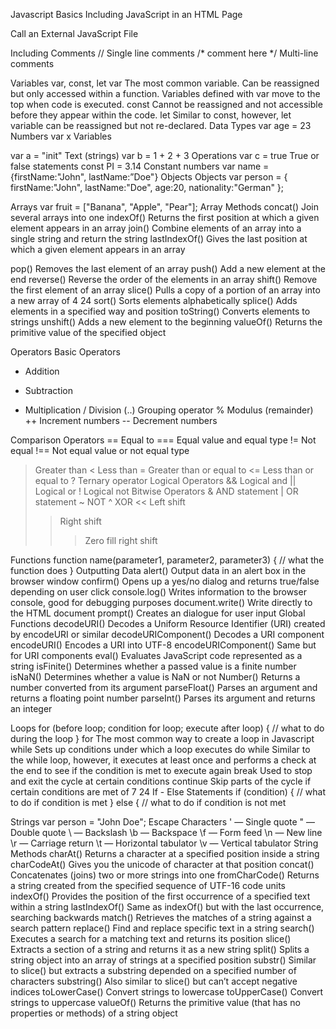 Javascript Basics
Including JavaScript in an HTML Page
<script type="text/javascript">
//JS code goes here
</script>
Call an External JavaScript File
<script src="myscript.js"></script><code></code>
Including Comments
//
Single line comments
/* comment here */
Multi-line comments


Variables
var, const, let
var
The most common variable. Can be reassigned but only accessed within a function. Variables
defined with var move to the top when code is executed.
const
Cannot be reassigned and not accessible before they appear within the code.
let
Similar to const, however, let variable can be reassigned but not re-declared.
Data Types
var age = 23
Numbers
var x
Variables

var a = "init"
Text (strings)
var b = 1 + 2 + 3
Operations
var c = true
True or false statements
const PI = 3.14
Constant numbers
var name = {firstName:"John", lastName:”Doe"}
Objects
Objects
var person = {
firstName:"John",
lastName:"Doe",
age:20,
nationality:"German"
};


Arrays
var fruit = ["Banana", "Apple", "Pear"];
Array Methods
concat()
Join several arrays into one
indexOf()
Returns the first position at which a given element appears in an array
join()
Combine elements of an array into a single string and return the string
lastIndexOf()
Gives the last position at which a given element appears in an array

pop()
Removes the last element of an array
push()
Add a new element at the end
reverse()
Reverse the order of the elements in an array
shift()
Remove the first element of an array
slice()
Pulls a copy of a portion of an array into a new array of 4 24
sort()
Sorts elements alphabetically
splice()
Adds elements in a specified way and position
toString()
Converts elements to strings
unshift()
Adds a new element to the beginning
valueOf()
Returns the primitive value of the specified object


Operators
Basic Operators
+ Addition
- Subtraction
* Multiplication
/ Division
(..) Grouping operator
% Modulus (remainder)
++ Increment numbers
-- Decrement numbers

Comparison Operators
== Equal to
=== Equal value and equal type
!= Not equal
!== Not equal value or not equal type
> Greater than
< Less than
>= Greater than or equal to
<= Less than or equal to
? Ternary operator
Logical Operators
&& Logical and
|| Logical or
! Logical not
Bitwise Operators
& AND statement
| OR statement
~ NOT
^ XOR
<< Left shift
>> Right shift
>>> Zero fill right shift


Functions
function name(parameter1, parameter2, parameter3) {
// what the function does
}
Outputting Data
alert()
Output data in an alert box in the browser window
confirm()
Opens up a yes/no dialog and returns true/false depending on user click
console.log()
Writes information to the browser console, good for debugging purposes
document.write()
Write directly to the HTML document
prompt()
Creates an dialogue for user input
Global Functions
decodeURI()
Decodes a Uniform Resource Identifier (URI) created by encodeURI or similar
decodeURIComponent()
Decodes a URI component
encodeURI()
Encodes a URI into UTF-8
encodeURIComponent()
Same but for URI components
eval()
Evaluates JavaScript code represented as a string
isFinite()
Determines whether a passed value is a finite number
isNaN()
Determines whether a value is NaN or not
Number()
Returns a number converted from its argument
parseFloat()
Parses an argument and returns a floating point number
parseInt()
Parses its argument and returns an integer


Loops
for (before loop; condition for loop; execute after loop) {
// what to do during the loop
}
for
The most common way to create a loop in Javascript
while
Sets up conditions under which a loop executes
do while
Similar to the while loop, however, it executes at least once and performs a check at the end to
see if the condition is met to execute again
break
Used to stop and exit the cycle at certain conditions
continue
Skip parts of the cycle if certain conditions are met of 7 24
If - Else Statements
if (condition) {
// what to do if condition is met
} else {
// what to do if condition is not met


Strings
var person = "John Doe";
Escape Characters
\' — Single quote
\" — Double quote
\\ — Backslash
\b — Backspace
\f — Form feed
\n — New line
\r — Carriage return
\t — Horizontal tabulator
\v — Vertical tabulator
String Methods
charAt()
Returns a character at a specified position inside a string
charCodeAt()
Gives you the unicode of character at that position
concat()
Concatenates (joins) two or more strings into one
fromCharCode()
Returns a string created from the specified sequence of UTF-16 code units
indexOf()
Provides the position of the first occurrence of a specified text within a string
lastIndexOf()
Same as indexOf() but with the last occurrence, searching backwards
match()
Retrieves the matches of a string against a search pattern
replace()
Find and replace specific text in a string
search()
Executes a search for a matching text and returns its position
slice()
Extracts a section of a string and returns it as a new string
split()
Splits a string object into an array of strings at a specified position
substr()
Similar to slice() but extracts a substring depended on a specified number of characters
substring()
Also similar to slice() but can’t accept negative indices
toLowerCase()
Convert strings to lowercase
toUpperCase()
Convert strings to uppercase
valueOf()
Returns the primitive value (that has no properties or methods) of a string object
